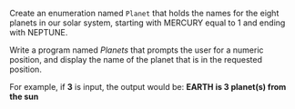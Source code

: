 Create an enumeration named `Planet` that holds the names for the eight planets in our solar system, starting with MERCURY equal to 1 and ending with NEPTUNE. 

Write a program named *Planets* that prompts the user for a numeric position, and display the name of the planet that is in the requested position.

For example, if **3** is input, the output would be: **EARTH is 3 planet(s) from the sun**

